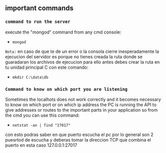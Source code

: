 ## important commands

### `command to run the server`

execute the "mongod" command from any cmd console:

* `mongod`

`Nota:` en caso de que te de un error  o la consola cierre inesperadamente la ejecucion del servidor es porque no tienes creada la ruta donde se guaradaran los archivos de ejecucion para ello antes debes crear la ruta en tu unidad principal C con este comando:

* `mkdir C:\data\db`

### `Command to know on which port you are listening`

Sometimes the localhots does not work correctly and it becomes necessary to know on which port or on which ip address the PC is running the API to give addresses or routes to the important parts in your application so from the cmd you can use this command:

* `netstat -an | find "27017"`

con esto podras saber en que puerto escucha el pc por lo general son 2 puesrtod de escucha y deberas tomar la direccion TCP que combina el puerto en esta caso 127.0.0.1:27017